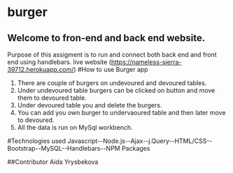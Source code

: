 # burger
## Welcome to fron-end and back end website.
Purpose of this assigment is to run and connect both back end and front end using handlebars.
live website (https://nameless-sierra-39712.herokuapp.com/)
#How to use Burger app
1. There are couple of burgers on undevoured and devoured tables.
2. Under undevoured table burgers can be clicked on button and move them to devoured table.
3. Under devoured table you and delete the burgers.
4. You can add you own burger to undervaoured table and then later move to devoured.
5. All the data is run on MySql workbench.

#Technologies used
Javascript--Node.js--Ajax--j.Query--HTML/CSS--Bootstrap--MySQL--Handlebars--NPM Packages

##Contributor
Aida Yrysbekova
